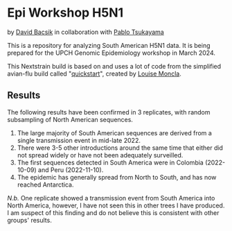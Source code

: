 # Epi Workshop H5N1
by [David Bacsik](https://mstp.washington.edu/student/david-bacsik/) in collaboration with [Pablo Tsukayama](https://investigacion.cayetano.edu.pe/catalogo/saludintegral-genomicamicrobiana/)


This is a repository for analyzing South American H5N1 data. It is being prepared for the UPCH Genomic Epidemiology workshop in March 2024.

This Nextstrain build is based on and uses a lot of code from the simplified avian-flu build called "[quickstart](https://github.com/nextstrain/avian-flu/tree/master/quickstart-build)", created by [Louise Moncla](https://lmoncla.github.io/monclalab/).

## Results
The following results have been confirmed in 3 replicates, with random subsampling of North American sequences.

1. The large majority of South American sequences are derived from a single transmission event in mid-late 2022.  
2. There were 3-5 other introductions around the same time that either did not spread widely or have not been adequately surveilled.
3. The first sequences detected in South America were in Colombia (2022-10-09) and Peru (2022-11-10).
4. The epidemic has generally spread from North to South, and has now reached Antarctica.

*N.b.* One replicate showed a transmission event from South America into North America, however, I have not seen this in other trees I have produced. I am suspect of this finding and do not believe this is consistent with other groups' results.

